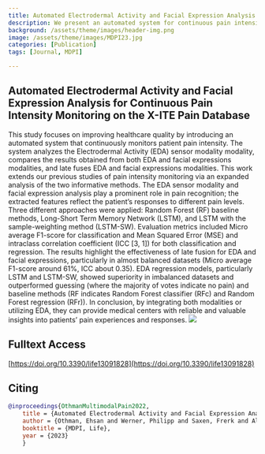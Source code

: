 ```yaml
---
title: Automated Electrodermal Activity and Facial Expression Analysis for Continuous Pain Intensity Monitoring on the X-ITE Pain Database 
description: We present an automated system for continuous pain intensity monitoring that analyzes both Electrodermal Activity and facial expressions, using three different approaches to provide reliable pain assessment, with the system showing particular effectiveness when combining both modalities.
background: /assets/theme/images/header-img.png
image: /assets/theme/images/MDPI23.jpg
categories: [Publication]
tags: [Journal, MDPI]

---
```


## Automated Electrodermal Activity and Facial Expression Analysis for Continuous Pain Intensity Monitoring on the X-ITE Pain Database 

This study focuses on improving healthcare quality by introducing an automated system that continuously monitors patient pain intensity. The system analyzes the Electrodermal Activity (EDA) sensor modality modality, compares the results obtained from both EDA and facial expressions modalities, and late fuses EDA and facial expressions modalities. This work extends our previous studies of pain intensity monitoring via an expanded analysis of the two informative methods. The EDA sensor modality and facial expression analysis play a prominent role in pain recognition; the extracted features reflect the patient’s responses to different pain levels. Three different approaches were applied: Random Forest (RF) baseline methods, Long-Short Term Memory Network (LSTM), and LSTM with the sample-weighting method (LSTM-SW). Evaluation metrics included Micro average F1-score for classification and Mean Squared Error (MSE) and intraclass correlation coefficient (ICC [3, 1]) for both classification and regression. The results highlight the effectiveness of late fusion for EDA and facial expressions, particularly in almost balanced datasets (Micro average F1-score around 61%, ICC about 0.35). EDA regression models, particularly LSTM and LSTM-SW, showed superiority in imbalanced datasets and outperformed guessing (where the majority of votes indicate no pain) and baseline methods (RF indicates Random Forest classifier (RFc) and Random Forest regression (RFr)). In conclusion, by integrating both modalities or utilizing EDA, they can provide medical centers with reliable and valuable insights into patients’ pain experiences and responses.
![](/paindetection/assets/theme/images/MDPI23.jpg)

## Fulltext Access
[https://doi.org/10.3390/life13091828](https://doi.org/10.3390/life13091828)

## Citing
```bibtex
@inproceedings{OthmanMultimodalPain2022,
    title = {Automated Electrodermal Activity and Facial Expression Analysis for Continuous Pain Intensity Monitoring on the X-ITE Pain Database},
    author = {Othman, Ehsan and Werner, Philipp and Saxen, Frerk and Al-Hamadi, Ayoub and Gruss, Sascha and Walter, Steffen},
    booktitle = {MDPI, Life},
    year = {2023}
    }
```

